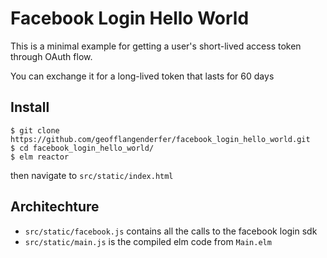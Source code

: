 # Facebook Login Hello World
This is a minimal example for getting a user's short-lived access token through OAuth flow.

You can exchange it for a long-lived token that lasts for 60 days

## Install
```
$ git clone https://github.com/geofflangenderfer/facebook_login_hello_world.git
$ cd facebook_login_hello_world/
$ elm reactor
```

then navigate to `src/static/index.html`

## Architechture
- `src/static/facebook.js` contains all the calls to the facebook login sdk
- `src/static/main.js` is the compiled elm code from `Main.elm`
